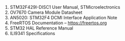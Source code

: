 1. STM32F429I-DISC1 User Manual, STMicroelectronics  
2. OV7670 Camera Module Datasheet  
3. AN5020: STM32F4 DCMI Interface Application Note  
4. FreeRTOS Documentation – https://freertos.org  
5. STM32 HAL Reference Manual  
6. ILI9341 Specifications
